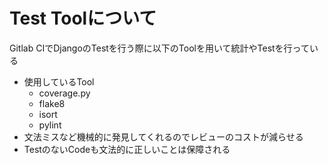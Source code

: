 Test Toolについて
=====================

Gitlab CIでDjangoのTestを行う際に以下のToolを用いて統計やTestを行っている
* 使用しているTool
  * coverage.py
  * flake8
  * isort
  * pylint
* 文法ミスなど機械的に発見してくれるのでレビューのコストが減らせる
* TestのないCodeも文法的に正しいことは保障される
